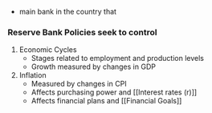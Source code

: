 - main bank in the country that 
### Reserve Bank Policies seek to control
1. Economic Cycles
	- Stages related to employment and production levels
	- Growth measured by changes in GDP
2. Inflation
	- Measured by changes in CPI
	- Affects purchasing power and [[Interest rates (r)]]
	- Affects financial plans and [[Financial Goals]]